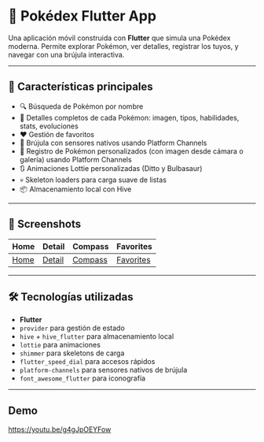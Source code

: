 # 🧬 Pokédex Flutter App

Una aplicación móvil construida con **Flutter** que simula una Pokédex moderna. Permite explorar Pokémon, ver detalles, registrar los tuyos, y navegar con una brújula interactiva.


---

## 🚀 Características principales

- 🔍 Búsqueda de Pokémon por nombre
- 📄 Detalles completos de cada Pokémon: imagen, tipos, habilidades, stats, evoluciones
- ❤️ Gestión de favoritos
- 🧭 Brújula con sensores nativos usando Platform Channels
- 📝 Registro de Pokémon personalizados (con imagen desde cámara o galería) usando Platform Channels
- 🔃 Animaciones Lottie personalizadas (Ditto y Bulbasaur)
- 💀 Skeleton loaders para carga suave de listas
- 📦 Almacenamiento local con Hive

---

## 📱 Screenshots

| Home | Detail | Compass | Favorites |
|------|--------|---------|----------------|
| [Home](https://i.imgur.com/nuslgyh.jpeg)| [Detail](https://i.imgur.com/UjvyeLQ.jpeg) | [Compass](https://i.imgur.com/9OtExvT.jpeg) | [Favorites](https://i.imgur.com/RsgPGE4.jpeg) |

---

## 🛠️ Tecnologías utilizadas

- **Flutter**
- `provider` para gestión de estado
- `hive` + `hive_flutter` para almacenamiento local
- `lottie` para animaciones
- `shimmer` para skeletons de carga
- `flutter_speed_dial` para accesos rápidos
- `platform-channels` para sensores nativos de brújula
- `font_awesome_flutter` para iconografía

---


## Demo

https://youtu.be/g4gJpOEYFow
